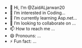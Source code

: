 - 👋 Hi, I’m @ZaidALjarwan20
- 👀 I’m interested in Coding...
- 🌱 I’m currently learning Asp.net...
- 💞️ I’m looking to collaborate on ...
- 📫 How to reach me ...
- 😄 Pronouns: ...
- ⚡ Fun fact: ...

<!---
ZaidALjarwan20/ZaidALjarwan20 is a ✨ special ✨ repository because its `README.md` (this file) appears on your GitHub profile.
You can click the Preview link to take a look at your changes.
--->
